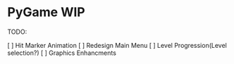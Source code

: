 # PyGame WIP


TODO:

[ ] Hit Marker Animation
[ ] Redesign Main Menu
[ ] Level Progression(Level selection?)
[ ] Graphics Enhancments

